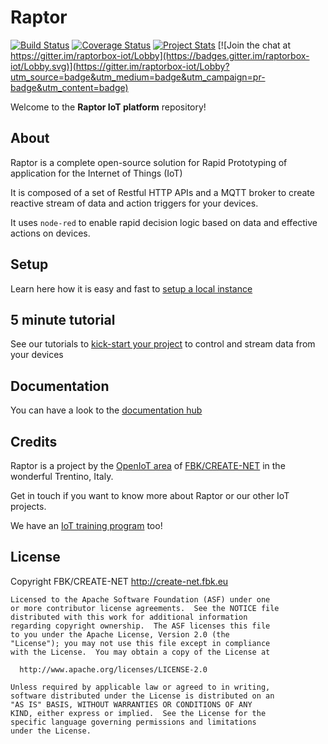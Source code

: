 # Raptor

[![Build Status](https://travis-ci.org/raptorbox/raptor.svg?branch=master)](https://travis-ci.org/raptorbox/raptor) [![Coverage Status](https://coveralls.io/repos/github/raptorbox/raptor/badge.svg?branch=master)](https://coveralls.io/github/raptorbox/raptor?branch=master) [![Project Stats](https://www.openhub.net/p/raptorbox/widgets/project_thin_badge.gif)](https://www.openhub.net/p/raptorbox) [![Join the chat at https://gitter.im/raptorbox-iot/Lobby](https://badges.gitter.im/raptorbox-iot/Lobby.svg)](https://gitter.im/raptorbox-iot/Lobby?utm_source=badge&utm_medium=badge&utm_campaign=pr-badge&utm_content=badge)

Welcome to the **Raptor IoT platform** repository!

## About

Raptor is a complete open-source solution for Rapid Prototyping of application for the Internet of Things (IoT)

It is composed of a set of Restful HTTP APIs and a MQTT broker to create reactive stream of data and action triggers for your devices.

It uses `node-red` to enable rapid decision logic based on data and effective actions on devices.

## Setup

Learn here how it is easy and fast to [setup a local instance](https://raptorbox.github.io/documentation/)

## 5 minute tutorial

See our tutorials to [kick-start your project](https://raptorbox.github.io/documentation/tutorials/getting-started) to control and stream data from your devices

## Documentation

You can have a look to the [documentation hub](https://docs.raptorbox.eu/)

## Credits

Raptor is a project by the [OpenIoT area](http://perfectiot.eu/) of [FBK/CREATE-NET](http://create-net.fbk.eu) in the wonderful Trentino, Italy.

Get in touch if you want to know more about Raptor or our other IoT projects.

We have an [IoT training program](http://perfectiot.eu/iot-training/) too!

## License

Copyright FBK/CREATE-NET <http://create-net.fbk.eu>

```
Licensed to the Apache Software Foundation (ASF) under one
or more contributor license agreements.  See the NOTICE file
distributed with this work for additional information
regarding copyright ownership.  The ASF licenses this file
to you under the Apache License, Version 2.0 (the
"License"); you may not use this file except in compliance
with the License.  You may obtain a copy of the License at

  http://www.apache.org/licenses/LICENSE-2.0

Unless required by applicable law or agreed to in writing,
software distributed under the License is distributed on an
"AS IS" BASIS, WITHOUT WARRANTIES OR CONDITIONS OF ANY
KIND, either express or implied.  See the License for the
specific language governing permissions and limitations
under the License.
```
